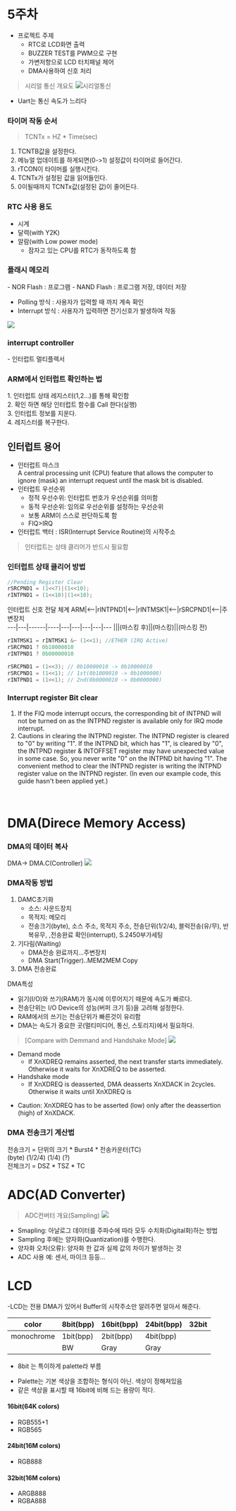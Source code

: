 <h1><b> 5주차 </b> </h1>

- 프로젝트 주제
  - RTC로 LCD화면 출력
  - BUZZER TEST를 PWM으로 구현
  - 가변저항으로 LCD 터치패널 제어
  - DMA사용하여 신호 처리

>시리얼 통신 개요도
![시리얼통신](.\picture\serial_comm.png)

* Uart는 통신 속도가 느리다

<h3><b> 타이머 작동 순서 </b></h3>

<blockquote>
TCNTx = HZ * Time(sec)
</blockquote>

1. TCNTB값을 설정한다.
2. 메뉴얼 업데이트를 하게되면(0->1) 설정값이 타이머로 들어간다.
3. rTCON이 타이머를 실행시킨다.  
4. TCNTx가 설정된 값을 읽어들인다.
5. 0이될때까지 TCNTx값(설정된 값)이 줄어든다.

<h3> <b> RTC 사용 용도 </b> </h3>

- 시계
- 달력(with Y2K)  
- 알람(with Low power mode)  
  - 잠자고 있는 CPU를 RTC가 동작하도록 함

<h3>플래시 메모리 </h4>
- NOR Flash : 프로그램  
- NAND Flash : 프로그램 저장, 데이터 저장

- Polling 방식 : 사용자가 입력할 때 까지 계속 확인
- Interrupt 방식 : 사용자가 입력하면 전기신호가 발생하여 작동

![](.\picture\interrupt.png)

<h3> interrupt controller</h3>
- 인터럽트 멀티플렉서

<h3>ARM에서 인터럽트 확인하는 법</h3>
1. 인터럽트 상태 레지스터(1,2...)를 통해 확인함<br>
2. 확인 하면 해당 인터럽트 함수를 Call 한다(실행)<br> 
3. 인터럽트 정보를 지운다.  <br>
4. 레지스터를 복구한다.   <br>

## 인터럽트 용어
- 인터럽트 마스크  
  A central processing unit (CPU) feature that allows the computer to ignore (mask) an interrupt request until the mask bit is disabled.
- 인터럽트 우선순위  
  - 정적 우선수위: 인터럽트 번호가 우선순위를 의미함
  - 동적 우선순위: 임의로 우선순위를 설정하는 우선순위
  - 보통 ARM이 스스로 판단하도록 함  
  - FIQ>IRQ
- 인터럽트 백터 : ISR(Interrupt Service Routine)의 시작주소

>인터럽트는 상태 클리어가 반드시 필요함  

### 인터럽트 상태 클리어 방법  
~~~c
//Pending Register Clear
rSRCPND1 = (1<<7)|(1<<10);  
rINTPND1 = (1<<10)|(1<<10);
~~~

인터럽트 신호 전달 체계
ARM|<--|rINTPND1|<--|rINTMSK1|<--|rSRCPND1|<--|주변장치  
---|---|------|----|---|---|---|---|---
|||(마스킹 후)||(마스킹)||(마스킹 전)

~~~c
rINTMSK1 = rINTMSK1 &~ (1<<1); //ETHER (IRQ Active)
rSRCPND1 ? 0b10000010
rINTPND1 ? 0b00000010

rSRCPND1 = (1<<3); // 0b10000010 -> 0b10000010
rSRCPND1 = (1<<1); // 1st(0b1000010 -> 0b1000000)
rINTPND1 = (1<<1); // 2nd(0b0000010 -> 0b0000000)
~~~

### Interrupt register Bit clear
1. If the FIQ mode interrupt occurs, the corresponding bit of INTPND will not be turned on as the INTPND register is
 available only for IRQ mode interrupt.
2. Cautions in clearing the INTPND register. The INTPND register is cleared to "0" by writing "1". If the INTPND bit, which
 has "1", is cleared by "0", the INTPND register & INTOFFSET register may have unexpected value in some case.
 So, you never write "0" on the INTPND bit having "1". The convenient method to clear the INTPND register is writing the
 INTPND register value on the INTPND register. (In even our example code, this guide hasn't been applied yet.)  
<br>

<h1> DMA(Direce Memory Access) </h1>

 ### DMA의 데이터 복사
 DMA-> DMA.C(Controller)
 ![](.\picture\DMA_System2.jpg)

 ### DMA작동 방법
 1. DAMC초기화
    - 소스: 사운드장치
    - 목적지: 메모리
    - 전송크기(byte), 소스 주소, 목적지 주소,
      전송단위(1/2/4), 블럭전송(유/무), 반복유무,
      ,전송완료 확인(interrupt), S.2450부가세팅
2. 기다림(Waiting)  
   - DMA전송 완료까지...주변장치
   - DMA Start(Trigger)..MEM2MEM Copy
3. DMA 전송완료
   
DMA특성
- 읽기(I/O)와 쓰기(RAM)가 동시에 이루어지기 때문에 속도가 빠르다.
- 전송단위는 I/O Device의 성능(버퍼 크기 등)을 고려해 설정한다.
- RAM에서의 쓰기는 전송단위가 빠른것이 유리함
- DMA는 속도가 중요한 곳(멀티미디어, 통신, 스토리지)에서 필요하다.

> [Compare with Demmand and Handshake Mode]
> ![](.\picture\Demand_Handshake.png)

- Demand mode
  - If XnXDREQ remains asserted, the next transfer starts immediately. Otherwise it waits for XnXDREQ to be asserted.
- Handshake mode
  -  If XnXDREQ is deasserted, DMA deasserts XnXDACK in 2cycles. Otherwise it waits until XnXDREQ is

* Caution: XnXDREQ has to be asserted (low) only after the deassertion (high) of XnXDACK. 

### DMA 전송크기 계산법
전송크기 = 단위의 크기 * Burst4 * 전송카운터(TC)  
(byte)     (1/2/4)            (1/4)       (?)  
전체크기 = DSZ * TSZ * TC

# ADC(AD Converter)

>ADC컨버터 개요(Sampling)
>![](./picture/ADC1.png)

- Smapling: 아날로그 데이터를 주파수에 따라 모두 수치화(Digital화)하는 방법  
- Sampling 후에는 양자화(Quantization)를 수행한다.
- 양자화 오차(오류): 양자화 한 값과 실제 값의 차이가 발생하는 것
- ADC 사용 예: 센서, 마이크 등등...

# LCD

-LCD는 전용 DMA가 있어서 Buffer의 시작주소만 알려주면 알아서 해준다.


color|8bit(bpp)|16bit(bpp)|24bit(bpp)|32bit
---|---|---|---|---
monochrome|1bit(bpp)|2bit(bpp)|4bit(bpp)
||BW|Gray|Gray
* 8bit 는 특이하게 palette라 부름
- Palette는 기본 색상을 조합하는 형식이 아닌. 색상이 정해져있음
- 같은 색상을 표시할 때 16bit에 비해 드는 용량이 적다.

#### 16bit(64K colors)
- RGB555+1
- RGB565  
#### 24bit(16M colors)
- RGB888  
#### 32bit(16M colors)
- ARGB888
- RGBA888

